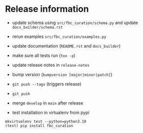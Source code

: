 # Release information

* update schema using `src/fbc_curation/schema.py` and update `docs_builder/schema.rst`
* rerun examples `src/fbc_curation/examples.py`
* update documentation (`README.rst` and `docs_builder`)
* make sure all tests run (`tox -p`)
* update release notes in `release-notes`
* bump version (`bumpversion [major|minor|patch]`)
* `git push --tags` (triggers release)
* `git push`
* merge `develop` in `main` after release

* test installation in virtualenv from pypi
```
mkvirtualenv test --python=python3.10
(test) pip install fbc_curation
```
